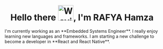 <div align="center">
  <h1>Hello there
    <img src="https://raw.githubusercontent.com/Tarikul-Islam-Anik/Animated-Fluent-Emojis/master/Emojis/Hand%20gestures/Waving%20Hand.png" alt="Waving Hand" width="50" height="50" />,
    I'm RAFYA Hamza
  </h1>
</div>

<p>I'm currently working as an **Embedded Systems Engineer**. I really enjoy learning new languages and frameworks. I am starting a new challenge to become a developer in **React and React Native**.</p>
